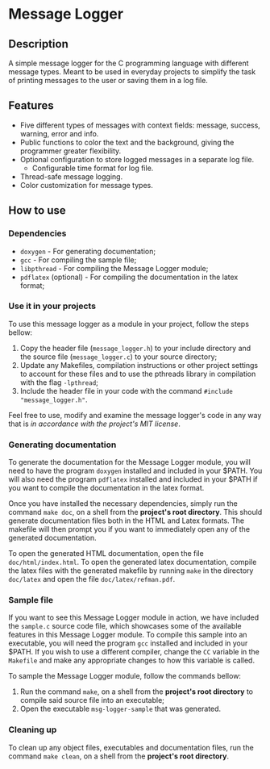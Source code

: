 # Message Logger

## Description
A simple message logger for the C programming language with different message types. Meant to be used in everyday projects to simplify the task of printing messages to the user or saving them in a log file.

## Features
- Five different types of messages with context fields: message, success, warning, error and info.
- Public functions to color the text and the background, giving the programmer greater flexibility.
- Optional configuration to store logged messages in a separate log file.
  - Configurable time format for log file.
- Thread-safe message logging.
- Color customization for message types.

## How to use

### Dependencies

* `doxygen` - For generating documentation;
* `gcc` - For compiling the sample file;
* `libpthread` - For compiling the Message Logger module;
* `pdflatex` \(optional\) - For compiling the documentation in the latex format;

### Use it in your projects

To use this message logger as a module in your project, follow the steps bellow:

1. Copy the header file (`message_logger.h`) to your include directory and the source file (`message_logger.c`) to your source directory;
2. Update any Makefiles, compilation instructions or other project settings to account for these files and to use the pthreads library in compilation with the flag `-lpthread`;
3. Include the header file in your code with the command `#include "message_logger.h"`.

Feel free to use, modify and examine the message logger's code in any way that is _in accordance with the project's MIT license_.

### Generating documentation

To generate the documentation for the Message Logger module, you will need to have the program `doxygen` installed and included in your $PATH. You will also need the program `pdflatex` installed and included in your $PATH if you want to compile the documentation in the latex format.

Once you have installed the necessary dependencies, simply run the command `make doc`, on a shell from the **project's root directory**. This should generate documentation files both in the HTML and Latex formats. The makefile will then prompt you if you want to immediately open any of the generated documentation.

To open the generated HTML documentation, open the file `doc/html/index.html`. To open the generated latex documentation, compile the latex files with the generated makefile by running `make` in the directory `doc/latex` and open the file `doc/latex/refman.pdf`.

### Sample file

If you want to see this Message Logger module in action, we have included the `sample.c` source code file, which showcases some of the available features in this Message Logger module. To compile this sample into an executable, you will need the program `gcc` installed and included in your $PATH. If you wish to use a different compiler, change the `CC` variable in the `Makefile` and make any appropriate changes to how this variable is called.

To sample the Message Logger module, follow the commands bellow:

1. Run the command `make`, on a shell from the **project's root directory** to compile said source file into an executable;
2. Open the executable `msg-logger-sample` that was generated.

### Cleaning up

To clean up any object files, executables and documentation files, run the command `make clean`, on a shell from the **project's root directory**.
